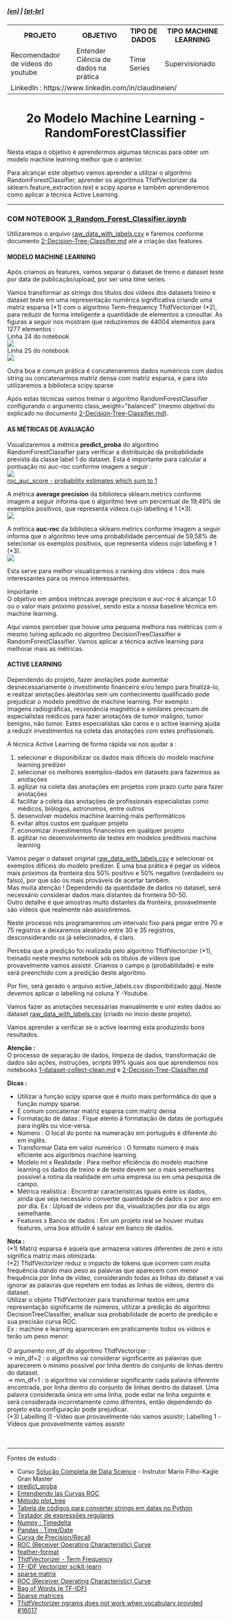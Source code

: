 <h5><a href="blank_">[en]</a> | <a href="blank_">[pt-br]</a>
</h5>
<h5>
<div>
  <table>
    <tr>
      <th>PROJETO</th>
      <th>OBJETIVO</th>
      <th>TIPO DE DADOS</th>
      <th>TIPO MACHINE LEARNING</th>
    </tr>
    <tr>
      <td>Recomendador de vídeos do youtube</td>
      <td>Entender Ciência de dados na prática</td>
      <td>Time Series</td>
      <td>Supervisionado</td>
    </tr>
    <tr>
        <td colspan="4">LinkedIn : https://www.linkedin.com/in/claudineien/</td>
    </tr>
  </table>
</div>
</h5>

<h1 align='center'>2o Modelo Machine Learning - RandomForestClassifier</h1>

<p>Nesta etapa o objetivo é aprendermos algumas técnicas para obter um modelo machine learning melhor que o anterior.</p>
<p>Para alcançar este objetivo vamos aprender a utilizar o algoritmo RandomForestClassifier, aprender os algoritmos TfidfVectorizer da sklearn.feature_extraction.text e scipy.sparse e também aprenderemos como aplicar a técnica Active Learning.</p>

<hr>
<h3>COM NOTEBOOK <a href="/1-source-code/3_Random_Forest_Classifier.ipynb">3_Random_Forest_Classifier.ipynb</a></h3>
<p>Utilizaremos o arquivo <a href="/2-dataset">raw_data_with_labels.csv</a> e faremos conforme documento <a href="https://github.com/claudineien/youtube-recommender-machine-learning/blob/master/2-Decision-Tree-Classifier.md">2-Decision-Tree-Classifier.md</a> até a criação das features.</p>

<h4>MODELO MACHINE LEARNING</h4>
<p>Após criamos as features, vamos separar o dataset de treino e dataset teste por data de publicação/upload, por ser uma time series.</p>
<p>Vamos transformar as strings dos títulos dos vídeos dos datasets treino e dataset teste em uma representação numérica significativa criando uma matriz esparsa (*1) com o algoritmo Term-frequency TfidfVectorizer (*2), para reduzir de forma inteligente a quantidade de elementos a consultar. As figuras a seguir nos mostram que reduziremos de 44004 elementos para 1277 elementos :<br>
Linha 24 do notebook<br>
<img src="/3-images/2rand_fores_tfid0.png"><br>
Linha 25 do notebook<br>
<img src="/3-images/2rand_fores_tfid1.png"></p>
<p>Outra boa e comum prática é concatenaremos dados numéricos com dados string ou concatenarmos matriz densa com matriz esparsa, e para isto utilizaremos a biblioteca scipy.sparse</p>
<p>Após estas técnicas vamos treinar o algorítmo RandomForestClassifier configurando o argumento class_weight="balanced" (mesmo objetivo do explicado no documento <a href="https://github.com/claudineien/youtube-recommender-machine-learning/blob/master/2-Decision-Tree-Classifier.md">2-Decision-Tree-Classifier.md</a>).</p>

<h4>AS MÉTRICAS DE AVALIAÇÃO</h4>
<p>Visualizaremos a métrica <strong>predict_proba</strong> do algorítmo RandomForestClassifier para verificar a distribuição da probabilidade prevista da classe label 1 do dataset. Esta é importante para calcular a pontuação no auc-roc conforme imagem a seguir :<br>
<img src="/3-images/2rand_fores_proba0.png"><br>
<a href="https://scikit-learn.org/stable/modules/generated/sklearn.metrics.roc_auc_score.html">roc_auc_score - probability estimates which sum to 1</a> </p>
<p>A métrica <strong>average precision</strong> da biblioteca sklearn.metrics conforme imagem a seguir informa que o algorítmo teve um percentual de 19,49% de exemplos positivos, que representa vídeos cujo labelling é 1 (*3).<br>
<img src="/3-images/2rand_fores_aver_prec.png"></p>
<p>A métrica <strong>auc-roc</strong> da biblioteca sklearn.metrics conforme imagem a seguir informa que o algorítmo teve uma probabilidade percentual de 59,58% de selecionar os exemplos positivos, que representa vídeos cujo labelling é 1 (*3).<br>
<img src="/3-images/2rand_fores_auc_roc.png"></p>
<p>Esta serve para melhor visualizarmos o ranking dos vídeos : dos mais interessantes para os menos interessantes.</p>
<p>Importante :<br>
O objetivo em ambos métricas average precision e auc-roc é alcançar 1.0 ou o valor mais próximo possível, sendo esta a nossa baseline técnica em machine learning.</p>
<p>Aqui vamos perceber que houve uma pequena melhora nas métricas com o mesmo tuning aplicado no algorítmo DecisionTreeClassifier e RandomForestClassifier. Vamos aplicar a técnica active learning para melhorar mais as métricas.</p>

<h4>ACTIVE LEARNING</h4>
<p>Dependendo do projeto, fazer anotações pode aumentar desnecessariamente o investimento financeiro e/ou tempo para finalizá-lo, e realizar anotações aleatórias sem um conhecimento qualificado pode prejudicar o modelo preditivo de machine learning. Por exemplo :<br>
Imagens radiográficas, ressonância magnética e similares precisam de especialistas médicos para fazer anotações de tumor maligno, tumor benigno, não tumor. Estes especialistas são caros e o active learning ajuda a reduzir investimentos na coleta das anotações com estes profissionais.</p>
<p>A técnica Active Learning de forma rápida vai nos ajudar a :
    <ol>
        <li>selecionar e disponibilizar os dados mais difíceis do modelo machine learning predizer</li>
        <li>selecionar os melhores exemplos-dados em datasets para fazermos as anotações</li>
        <li>agilizar na coleta das anotações em projetos com prazo curto para fazer anotações</li>
        <li>facilitar a coleta das anotações de profissionais especialistas como médicos, biólogos, astronomos, entre outros</li>
        <li>desenvolver modelos machine learning mais performáticos</li>
        <li>evitar altos custos em qualquer projeto</li>
        <li>economizar investimentos financeiros em qualquer projeto</li>
        <li>agilizar no desenvolvimento de testes em modelos preditivos machine learning</li>
    </ol>
</p>

<p>Vamos pegar o dataset original <a href="/2-dataset">raw_data_with_labels.csv</a> e selecionar os exemplos difíceis do modelo predizer. E uma boa prática é pegar os vídeos mais próximos da fronteira dos 50% positivo e 50% negativo (verdadeiro ou falso), por que são os mais prováveis de acertar também.<br>
Mas muita atenção ! Dependendo da quantidade de dados no dataset, será necessário considerar dados mais distantes da fronteira 50-50.<br>
Outro detalhe é que amostras muito distantes da fronteira, provavelmente são vídeos que realmente não assistiremos.</p>

<p>Neste processo nós programaremos um intervalo fixo para pegar entre 70 e 75 registros e deixaremos aleatório entre 30 e 35 registros, desconsiderando os já selecionados, é claro.</p>

<p>Perceba que a predição foi realizada pelo algorítmo TfidfVectorizer (*1), treinado neste mesmo notebook sob os títulos de vídeos que provavelmente vamos assistir. Criamos o campo p (probabilidade) e este será preenchido com a predição deste algorítmo.</p>

<p>Por fim, será gerado o arquivo active_labels.csv disponibilizado <a href=".\file-csv">aqui</a>. Neste devemos aplicar o labelling na coluna Y -Youtube.</p>

<p>Vamos fazer as anotações necessárias manualmente e unir estes dados ao dataset <a href="/2-dataset">raw_data_with_labels.csv</a> (criado no inicio deste projeto).</p>

<p>Vamos aprender a verificar se o active learning esta produzindo bons resultados.</p>

<p><strong>Atenção : </strong><br>
O processo de separação de dados, limpeza de dados, transformação de dados são ações, instruções, scripts 99% iguais aos que aprendemos nos notebooks <a href="https://github.com/claudineien/youtube-recommender-machine-learning/blob/master/1-dataset-collect-clean.md">1-dataset-collect-clean.md</a> e <a href="https://github.com/claudineien/youtube-recommender-machine-learning/blob/master/2-Decision-Tree-Classifier.md">2-Decision-Tree-Classifier.md</a>
</p>

<p><strong>Dicas :</strong><br>
    <ul>
        <li>Utilizar a função scipy sparse que é muito mais performática do que a função numpy sparse.</li>
        <li>É comum concaternar matriz esparsa com matriz densa</li>
        <li>Formatação de datas : Fique atento à formatação de datas de português para inglês ou vice-versa.</li>
        <li>Número : O local do ponto na numeração em português é diferente do em inglês.</li>
        <li>Transformar Data em valor numérico : O formato número é mais eficiente aos algoritmos machine learning.</li>
        <li>Modelo ml x Realidade : Para melhor eficiência do modelo machine learning os dados de treino e de teste devem ser o mais semelhantes possível a rotina da realidade em uma empresa ou em uma pesquisa de campo.</li>
        <li>Métrica realística : Encontrar características iguais entre os dados, ainda que seja necessário converter quantidade de dados x por ano em por dia. Ex : Upload de vídeos por dia, visualizações por dia ou algo semelhante.</li>
        <li>Features x Banco de dados : Em um projeto real se houver muitas features, uma boa atitude é salvar em banco de dados.</li>
    </ul>
</p>

<p><strong>Nota :</strong><br>
(*1) Matriz esparsa é aquela que armazena valores diferentes de zero e isto significa matriz mais otimizada.<br>
(*2) TfidfVectorizer reduz o impacto de tokens que ocorrem com muita frequência dando mais peso as palavras que aparecem com menor frequência por linha de vídeo, considerando todas as linhas do dataset e vai ignorar as palavras que repetem em todas as linhas de vídeos, dentro do dataset.<br>
Utilizar o objeto TfidfVectorizer para transformar textos em uma representação significante de números, utilizar a predição do algoritmo DecisionTreeClassifier, analisar sua probabilidade de acerto de predição e sua precisão curva ROC.<br>
Ex : machine e learning apareceram em praticamente todos os vídeos e terão um peso menor.<br><br>
O argumento min_df do algoritmo TfidfVectorizer :<br>
-> min_df=2 : o algorítmo vai considerar significante as palavras que aparecerem o mínimo possível por linha dentro do conjunto de linhas dentro do dataset.<br>
-> min_df=1 : o algorítmo vai considerar significante cada palavra diferente encontrada, por linha dentro do conjunto de linhas dentro do dataset. Uma palavra considerada única em uma linha, pode estar na linha seguinte e será considerada incorretamente como difrentes, então dependendo do projeto esta configuração pode prejudicar.<br>
(*3) Labelling 0 -Vídeo que provavelmente não vamos assistir; Labelling 1 -Vídeos que provavelmente vamos assistir

<br>
<br>
<br>
<hr>
<p>Fontes de estudo :
    <ul>
        <li>Curso <a href="https://curso.mariofilho.com/">   
        Solução Completa de Data Science</a> - Instrutor Mario Filho-Kagle Gran Master</li>
        <li><a href="https://towardsdatascience.com/my-random-forest-classifier-cheat-sheet-in-python-fedb84f8cf4f">predict_proba</a></li>
        <li><a href="https://www.youtube.com/watch?v=Y1XAP6omGzo">Entendiendo las Curvas ROC</a></li>
        <li><a href="https://scikit-learn.org/stable/modules/generated/sklearn.tree.plot_tree.html">Método plot_tree</a></li>
        <li><a href="https://strftime.org/">Tabela de códigos para converter strings em datas no Python</a></li>
        <li><a href="http://gskinner.com/RegExr/">Testador de expressões regulares</a></li>
        <li><a href="https://numpy.org/doc/stable/reference/arrays.datetime.html">Numpy : Timedelta</a></li>
        <li><a href="https://pandas.pydata.org/pandas-docs/stable/user_guide/timeseries.html">Pandas : Time/Date</a></li>
        <li><a href="https://scikit-learn.org/stable/auto_examples/model_selection/plot_precision_recall.html#sphx-glr-auto-examples-model-selection-plot-precision-recall-py">Curva de Precision/Recall</a></li>
        <li><a href="https://scikit-learn.org/stable/modules/model_evaluation.html#roc-metrics">ROC (Receiver Operating Characteristic) Curve</a></li>
        <li><a href="https://pypi.org/project/feather-format/">feather-format</a></li>
        <li><a href="https://scikit-learn.org/stable/modules/generated/sklearn.feature_extraction.text.TfidfVectorizer.html">TfidfVectorizer - Term Frequency</a></li>
        <li><a href="https://medium.com/@cmukesh8688/tf-idf-vectorizer-scikit-learn-dbc0244a911a">TF-IDF Vectorizer scikit-learn</a></li>
        <li><a href="https://docs.scipy.org/doc/scipy/reference/generated/scipy.sparse.csc_matrix.html">sparse matrix</a></li>
        <li><a href="https://scikit-learn.org/stable/modules/model_evaluation.html#roc-metrics">ROC (Receiver Operating Characteristic) Curve</a></li>
        <li><a href="https://scikit-learn.org/stable/modules/feature_extraction.html#text-feature-extraction">Bag of Words (e TF-IDF)</a></li>
        <li><a href="https://docs.scipy.org/doc/scipy/reference/sparse.html">Sparse matrices</a></li>
        <li><a href="https://github.com/scikit-learn/scikit-learn/issues/16017">TfidfVectorizer ngrams does not work when vocabulary provided #16017</a></li>
    </ul>
</p>
